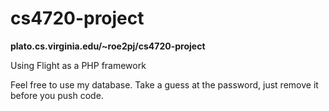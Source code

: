 cs4720-project
==============
__plato.cs.virginia.edu/~roe2pj/cs4720-project__


Using Flight as a PHP framework

Feel free to use my database. Take a guess at the password, just remove it before you push code.


